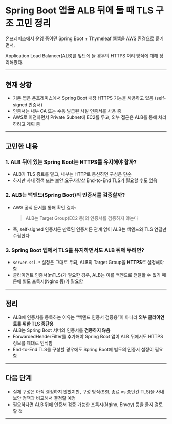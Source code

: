 # Spring Boot 앱을 ALB 뒤에 둘 때 TLS 구조 고민 정리

온프레미스에서 운영 중이던 Spring Boot + Thymeleaf 웹앱을 AWS 환경으로 옮기면서,

Application Load Balancer(ALB)를 앞단에 둘 경우의 HTTPS 처리 방식에 대해 정리해봤다.

------

## 현재 상황

- 기존 앱은 온프레미스에서 Spring Boot 내장 HTTPS 기능을 사용하고 있음 (self-signed 인증서)
- 인증서는 내부 CA 또는 수동 발급된 사설 인증서를 사용 중
- AWS로 이전하면서 Private Subnet에 EC2를 두고, 외부 접근은 ALB를 통해 처리하려고 계획 중

------

## 고민한 내용

### 1. ALB 뒤에 있는 Spring Boot는 HTTPS를 유지해야 할까?

- ALB가 TLS 종료를 맡고, 내부는 HTTP로 통신하면 구성은 단순
- 하지만 사내 정책 또는 보안 요구사항상 End-to-End TLS가 필요할 수도 있음

### 2. ALB는 백엔드(Spring Boot)의 인증서를 검증할까?

- AWS 공식 문서를 통해 확인 결과:

  > ALB는 Target Group(EC2 등)의 인증서를 검증하지 않는다

- 즉, self-signed 인증서든 만료된 인증서든 관계 없이 ALB는 백엔드와 TLS 연결만 수립한다

### 3. Spring Boot 앱에서 TLS를 유지하면서도 ALB 뒤에 두려면?

- `server.ssl.*` 설정은 그대로 두되, ALB의 Target Group을 **HTTPS**로 설정해야 함
- 클라이언트 인증서(mTLS)가 필요한 경우, ALB는 이를 백엔드로 전달할 수 없기 때문에 별도 프록시(Nginx 등)가 필요함

------

## 정리

- ALB에 인증서를 등록하는 이유는 “백엔드 인증서 검증용”이 아니라 **외부 클라이언트를 위한 TLS 종단용**
- ALB는 Spring Boot 서버의 인증서를 **검증하지 않음**
- ForwardedHeaderFilter를 추가해야 Spring Boot 앱이 ALB 뒤에서도 HTTPS 정보를 제대로 인식함
- End-to-End TLS를 구성할 경우에도 Spring Boot에 별도의 인증서 설정이 필요함

------

## 다음 단계

- 실제 구성은 아직 결정하지 않았지만, 구성 방식(SSL 종료 vs 종단간 TLS)을 사내 보안 정책과 비교해서 결정할 예정
- 필요하다면 ALB 뒤에 인증서 검증 가능한 프록시(Nginx, Envoy) 등을 둘지 검토할 것

------